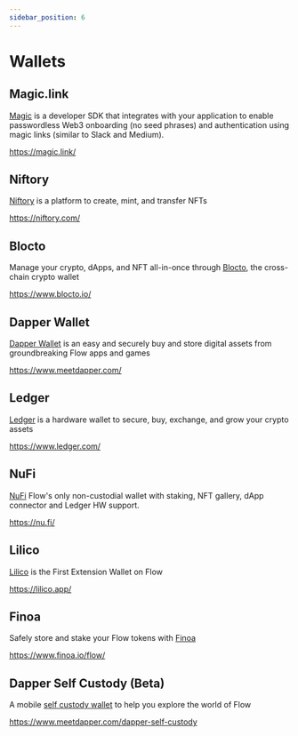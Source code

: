 ```yaml
---
sidebar_position: 6
---
```


# Wallets

## Magic.link

[Magic](https://magic.link/) is a developer SDK that integrates with your application to enable passwordless Web3 onboarding (no seed phrases) and authentication using magic links (similar to Slack and Medium).

https://magic.link/

## Niftory

[Niftory](https://niftory.com/) is a platform to create, mint, and transfer NFTs

https://niftory.com/

## Blocto

Manage your crypto, dApps, and NFT all-in-once through [Blocto](https://www.blocto.io/), the cross-chain crypto wallet

https://www.blocto.io/

## Dapper Wallet

[Dapper Wallet](https://www.meetdapper.com/) is an easy and securely buy and store digital assets from groundbreaking Flow apps and games

https://www.meetdapper.com/

## Ledger

[Ledger](https://www.ledger.com/) is a hardware wallet to secure, buy, exchange, and grow your crypto assets

https://www.ledger.com/

## NuFi

[NuFi](https://nu.fi/) Flow's only non-custodial wallet with staking, NFT gallery, dApp connector and Ledger HW support.

https://nu.fi/

## Lilico

[Lilico](https://lilico.app/) is the First Extension Wallet on Flow

https://lilico.app/

## Finoa

Safely store and stake your Flow tokens with [Finoa](https://www.finoa.io/)

https://www.finoa.io/flow/

## Dapper Self Custody (Beta)

A mobile [self custody wallet](https://www.meetdapper.com/dapper-self-custody) to help you explore the world of Flow

https://www.meetdapper.com/dapper-self-custody
